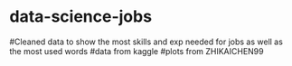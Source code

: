 # data-science-jobs

#Cleaned data to show the most skills and exp needed for jobs as well as the most used words 
#data from kaggle 
#plots from ZHIKAICHEN99 
